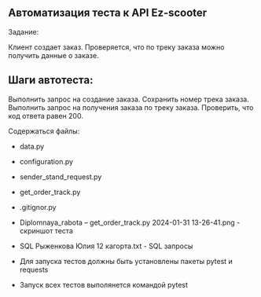 ## **Автоматизация теста к API Ez-scooter**

Задание:

Клиент создает заказ.
Проверяется, что по треку заказа можно получить данные о заказе.

## Шаги автотеста:
Выполнить запрос на создание заказа.
Сохранить номер трека заказа.
Выполнить запрос на получения заказа по треку заказа.
Проверить, что код ответа равен 200.

Содержаться файлы: 
- data.py
- configuration.py
- sender_stand_request.py
- get_order_track.py
- .gitignor.py

- Diplomnaya_rabota – get_order_track.py 2024-01-31 13-26-41.png - скриншот теста
- SQL Рыженкова Юлия 12 кагорта.txt - SQL запросы


- Для запуска тестов должны быть установлены пакеты pytest и requests
- Запуск всех тестов выполянется командой pytest
